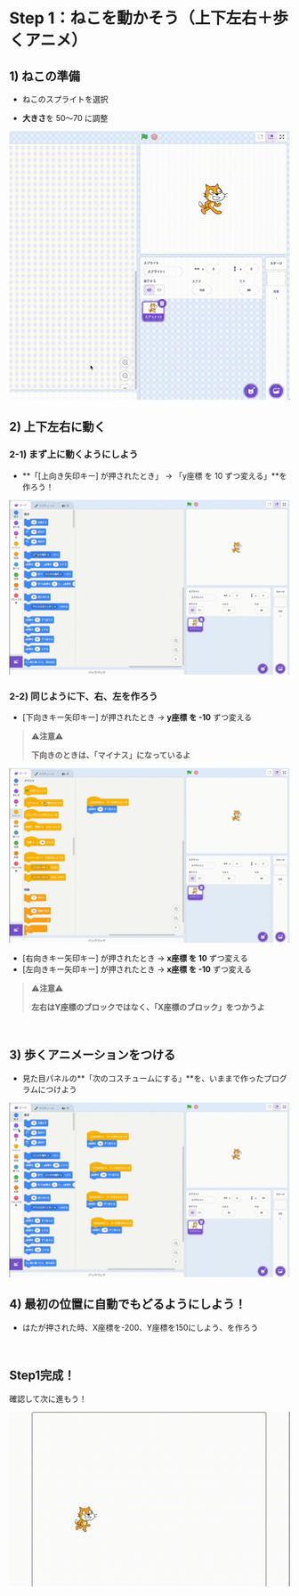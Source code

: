# Step 1：ねこを動かそう（上下左右＋歩くアニメ）

## 1) ねこの準備
- ねこのスプライトを選択

- **大きさ**を 50〜70 に調整
<div class="hero">
  <img src="assets/02.gif" alt="">
</div>

## 2) 上下左右に動く

### 2-1) まず上に動くようにしよう

- **「[上向き矢印キー] が押されたとき」 → 「y座標 を 10 ずつ変える」**を作ろう！

<div class="hero">
  <img src="assets/03.gif" alt="">
</div>

### 2-2) 同じように下、右、左を作ろう

- [下向きキー矢印キー] が押されたとき → **y座標 を -10** ずつ変える 
> ⚠️**注意**⚠️
> 
> **下向きのときは、「マイナス」になっているよ**
<div class="hero">
  <img src="assets/04.gif" alt="">
</div>

- [右向きキー矢印キー] が押されたとき → **x座標 を 10** ずつ変える  
- [左向きキー矢印キー] が押されたとき → **x座標 を -10** ずつ変える
> ⚠️**注意**⚠️
> 
> **左右はY座標のブロックではなく、「X座標のブロック」をつかうよ**
<div class="hero">
  <img src="assets/05.gif" alt="">
</div>

## 3) 歩くアニメーションをつける
- 見た目パネルの**「次のコスチュームにする」**を、いままで作ったプログラムにつけよう

<div class="hero">
  <img src="assets/06.gif" alt="">
</div>

## 4) 最初の位置に自動でもどるようにしよう！

- はたが押された時、X座標を-200、Y座標を150にしよう、を作ろう

<div class="hero">
  <img src="assets/06-1.gif" alt="">
</div>

## Step1完成！

確認して次に進もう！

<div class="hero">
  <img src="assets/07.gif" alt="">
</div>

